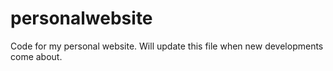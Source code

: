 # personalwebsite
Code for my personal website. Will update this file when new developments come about.
